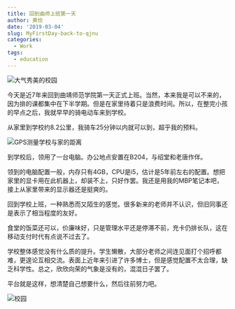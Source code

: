 ```yaml
---
title: 回到曲师上班第一天
author: 黄俭
date: '2019-03-04'
slug: MyFirstDay-back-to-qjnu
categories:
  - Work
tags:
  - education
---
```

![大气秀美的校园](/post/2019-03-04-MyFirstDay-back-to-qjnu_files/WechatIMG1.jpeg)

今天是近7年来回到曲靖师范学院第一天正式上班。当然，本来我是可以不来的，因为排的课都集中在下半学期。但是在家里待着只是浪费时间。所以，在整完小孩的早点之后，我就早早的骑电动车来到学校。

从家里到学校约8.2公里，我骑车25分钟以内就可以到，超乎我的预料。

![GPS测量学校与家的距离](/post/2019-03-04-MyFirstDay-back-to-qjnu_files/WechatIMG3.jpeg)

到学校后，领用了一台电脑。办公地点安置在B204，与绍堂和老唐作伴。

领到的电脑配置一般，内存只有4GB，CPU是i5，估计是5年前左右的配置。想把家里的显卡用在此机器上，却装不上，只好作罢。我还是用我的MBP笔记本吧，接上从家里带来的显示器还是挺爽的。

回到学校上班，一种熟悉而又陌生的感觉。很多新来的老师并不认识，但旧同事还是表示了相当程度的友好。

食堂的饭菜还可以，价廉味好，只是管理水平还是停滞不前，充卡仍排长队，这在移动支付时代有点说不过去了。

学校整体感觉没有什么质的提升。学生懒散，大部分老师之间连见面打个招呼都难，更遑论互相交流。表面上近年来引进了许多博士，但是感觉配置不太合理，缺乏科学性。总之，欣欣向荣的气象是没有的，混混日子罢了。

平台就是这样，想清楚自己想要什么，然后往前努力吧。

![校园](/post/2019-03-04-MyFirstDay-back-to-qjnu_files/WechatIMG2.jpeg)